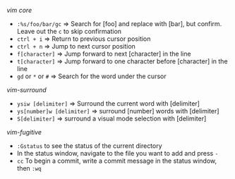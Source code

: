 *vim core*
- `:%s/foo/bar/gc` => Search for [foo] and replace with [bar], but confirm. Leave out the `c` to skip confirmation
- `ctrl + i` => Return to previous cursor position
- `ctrl + n` => Jump to next cursor position
- `f[character]` => Jump forward to next [character] in the line
- `t[character]` => Jump forward to one character before [character] in the line
- `gd` or `*` or `#` => Search for the word under the cursor

*vim-surround*
- `ysiw [delimiter]` => Surround the current word with [delimiter]
- `ys[number]w [delimiter]` => surround [number] words with [delimiter]
- `S[delimiter]` => surround a visual mode selection with [delimiter]

*vim-fugitive*
- `:Gstatus` to see the status of the current directory
- In the status window, navigate to the file you want to add and press `-`
- `cc` To begin a commit, write a commit message in the status window, then `:wq`
